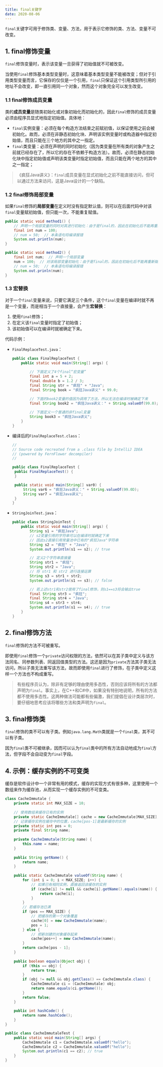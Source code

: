 ```yaml
---
title: final关键字
date: 2020-08-06
---
```


`final`关键字可用于修饰类、变量、方法，用于表示它修饰的类、方法、变量不可改变。

## 1. final修饰变量

`final`修饰变量时，表示该变量一旦获得了初始值就不可被改变。

当使用`final`修饰基本类型变量时，这意味着基本类型变量不能被改变；但对于引用类型变量而言，它保存的仅仅是一个引用，`final`只保证这个引用类型所引用的地址不会改变，即一直引用同一个对象，然而这个对象完全可以发生改变。

### 1.1 final修饰成员变量

类的**成员变量**是随类初始化或对象初始化而初始化的，因此`final`修饰的成员变量必须由程序员显式地指定初始值。具体地：

- `final`实例变量：必须在每个构造方法结束之前赋初值，以保证使用之前会被初始化。故而，必须在非静态初始化块、声明该实例变量时或构造器中指定初始值，而且只能在三个地方的其中之一指定。
- `final`类变量：必须在声明的同时初始化（因为类变量在所有类的对象产生之前就已经存在了，所以它的存在不依赖于构造方法）。故而，必须在静态初始化块中指定初始值或声明该类变量时指定初始值，而且只能在两个地方的其中之一指定；

> 《疯狂Java讲义》：`final`成员变量在显式初始化之前不能直接访问，但可以通过方法来访问，这是Java设计的一个缺陷。

### 1.2 final修饰局部变量

如果`final`修饰的**局部变量**在定义时没有指定默认值，则可以在后面代码中对该`final`变量赋初始值，但只能一次，不能重复赋值。

```java
public static void method1() {
    // 声明一个局部变量的同时对其进行初始化：由于是final的，因此在初始化后不能再重新赋值
    final int num = 100;
    // num = 50;  // 本条语句将编译报错
    System.out.println(num);
}

public static void method2() {
    final int num;  // 声明一个局部变量
    num = 100;  // 对该局部变量初始化：由于是final的，因此在初始化后不能再重新赋值
    // num = 50;  // 本条语句将编译报错
    System.out.prinln(num);
}
```

### 1.3 宏替换

对于一个`final`变量来说，只要它满足三个条件，这个`final`变量在编译时就不再是一个变量，而是相当于一个直接量，会产生**宏替换**：

1. 使用`final`修饰；
2. 在定义该`final`变量时指定了初始值；
3. 该初始值可以在编译时就被确定下来。

代码示例：

- `FinalReplaceTest.java`：

    ```java
    public class FinalReplaceTest {
        public static void main(String[] args) {
            
            // 下面定义了4个final“宏变量”
            final int a = 5 + 2;
            final double b = 1.2 / 3;
            final String str = "疯狂" + "Java";
            final String book = "疯狂Java讲义" + 99.0;
    
            // 下面的book2变量的值因为调用了方法，所以无法在编译时被确定下来
            final String book2 = "疯狂Java讲义：" + String.valueOf(99.0);
            
            // 下面定义一个普通的非final变量
            String book3 = "疯狂Java讲义";
        }
    }
    ```

- 编译后的`FinalReplaceTest.class`：

    ```java
    //
    // Source code recreated from a .class file by IntelliJ IDEA
    // (powered by FernFlower decompiler)
    //
    
    public class FinalReplaceTest {
     public FinalReplaceTest() {
     }
    
     public static void main(String[] var0) {
         String var6 = "疯狂Java讲义：" + String.valueOf(99.0D);
         String var7 = "疯狂Java讲义";
     }
    }
    ```

- `StringJoinTest.java`：

    ```java
    public class StringJoinTest {
        public static void main(String[] args) {
            String s1 = "疯狂Java";
            // s2变量引用的字符串可以在编译时就确定下来
            // 因此s2直接引用常量池中已有的"疯狂Java"字符串
            String s2 = "疯狂" + "Java";
            System.out.println(s1 == s2); // true
    
            // 定义2个字符串直接量
            String str1 = "疯狂";
            String str2 = "Java";
            // 将 str1 和 str2 进行连接运算
            String s3 = str1 + str2;
            System.out.println(s1 == s3); // false
    
            // 若上述str1和str2使用了final修饰，则s1==s3将会输出true
            final String str3 = "疯狂";
            final String str4 = "Java";
            String s4 = str3 + str4;
            System.out.println(s1 == s4); // true
        }
    }
    ```

## 2. final修饰方法

`final`修饰的方法不可被重写。

即使用`final`修饰一个`private`访问权限的方法，依然可以在其子类中定义与该方法同名、同参数列表、同返回值类型的方法。这还是因为`private`方法其子类无法访问，所以子类无法重写该方法，故而即使用`final`进行了修饰，在子类中定义这样一个方法也不构成重写。

> 有些程序员认为，除非有足够的理由使用多态性，否则应该将所有的方法都声明为`final`。事实上，在C++和C#中，如果没有特别地说明，所有的方法都不使用多态性。这两种做法可能都有些偏激，我们提倡在设计类层次时，要仔细地思考应该将哪些方法和类声明为`final`。

## 3. final修饰类

`final`修饰的类不可以有子类。例如`java.lang.Math`类就是一个`final`类，其不可以有子类。

因为`final`类不可被继承，因而可以认为`final`类中的所有方法自动地成为`final`方法，但字段不会自动变为`final`字段。

## 4. 示例：缓存实例的不可变类

缓存是软件设计中一个非常有用的模式，缓存的实现方式有很多种，这里使用一个数组来作为缓存池，从而实现一个缓存实例的不可变类。

```java
class CacheImmutale {
    private static int MAX_SIZE = 10;
    
    // 使用数组来缓存已有的实例
    private static CacheImmutale[] cache = new CacheImmutale[MAX_SIZE];
    // 记录缓存实例在缓存中的位置，cache[pos-1]是最新缓存的实例
    private static int pos = 0;
    private final String name;
    
    private CacheImmutale(String name) {
        this.name = name;
    }
    
    public String getName() {
        return name;
    }
    
    public static CacheImmutale valueOf(String name) {
        for (int i = 0; i < MAX_SIZE; i++) {
            // 如果已有相同实例，直接返回该缓存的实例
            if (cache[i] != null && cache[i].getName().equals(name)) {
                return cache[i];
            }
        }
        // 若缓存池已满
        if (pos == MAX_SIZE) {
            // 把缓存的第一个对象覆盖
            cache[0] = new CacheImmutale(name);
            pos = 1;
        } else {
            // 把新创建的对象缓存起来
            cache[pos++] = new CacheImmutale(name);
        }
        return cache[pos - 1];
    }
    
    public boolean equals(Object obj) {
        if (this == obj) {
            return true;
        }
        if (obj != null && obj.getClass() == CacheImmutale.class) {
            CacheImmutale ci = (CacheImmutale) obj;
            return name.equals(ci.getName());
        }
        return false;
    }
    
    public int hashCode() {
        return name.hashCode();
    }
}

public class CacheImmutaleTest {
    public static void main(String[] args) {
        CacheImmutale c1 = CacheImmutale.valueOf("hello");
        CacheImmutale c2 = CacheImmutale.valueOf("hello");
        System.out.println(c1 == c2); // true
    }
}
```

